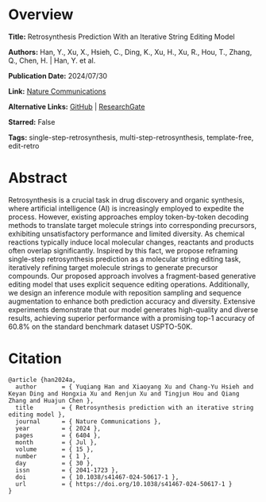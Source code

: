 # Overview
**Title:**
Retrosynthesis Prediction With an Iterative String Editing Model

**Authors:**
Han, Y., Xu, X., Hsieh, C., Ding, K., Xu, H., Xu, R., Hou, T., Zhang, Q., Chen, H. |
Han, Y. et al.

**Publication Date:**
2024/07/30

**Link:**
[Nature Communications](https://www.nature.com/articles/s41467-024-50617-1)

**Alternative Links:**
[GitHub](https://github.com/yuqianghan/editretro) |
[ResearchGate](https://www.researchgate.net/publication/382692311_Retrosynthesis_prediction_with_an_iterative_string_editing_model)

**Starred:**
False

**Tags:**
single-step-retrosynthesis, multi-step-retrosynthesis, template-free, edit-retro


# Abstract
Retrosynthesis is a crucial task in drug discovery and organic synthesis, where artificial intelligence (AI) is increasingly employed to expedite the process.
However, existing approaches employ token-by-token decoding methods to translate target molecule strings into corresponding precursors, exhibiting unsatisfactory performance and limited diversity.
As chemical reactions typically induce local molecular changes, reactants and products often overlap significantly.
Inspired by this fact, we propose reframing single-step retrosynthesis prediction as a molecular string editing task, iteratively refining target molecule strings to generate precursor compounds.
Our proposed approach involves a fragment-based generative editing model that uses explicit sequence editing operations.
Additionally, we design an inference module with reposition sampling and sequence augmentation to enhance both prediction accuracy and diversity.
Extensive experiments demonstrate that our model generates high-quality and diverse results, achieving superior performance with a promising top-1 accuracy of 60.8% on the standard benchmark dataset USPTO-50K.


# Citation
```
@article {han2024a,
  author       = { Yuqiang Han and Xiaoyang Xu and Chang-Yu Hsieh and Keyan Ding and Hongxia Xu and Renjun Xu and Tingjun Hou and Qiang Zhang and Huajun Chen },
  title        = { Retrosynthesis prediction with an iterative string editing model },
  journal      = { Nature Communications },
  year         = { 2024 },
  pages        = { 6404 },
  month        = { Jul },
  volume       = { 15 },
  number       = { 1 },
  day          = { 30 },
  issn         = { 2041-1723 },
  doi          = { 10.1038/s41467-024-50617-1 },
  url          = { https://doi.org/10.1038/s41467-024-50617-1 }
}
```
